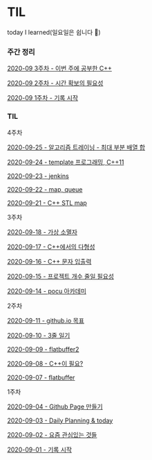 # TIL
today I learned(일요일은 쉽니다 🌴)



### 주간 정리

[2020-09 3주차 - 이번 주에 공부한 C++](20209-09/week3.md)

[2020-09 2주차 - 시간 확보의 필요성](2020-09/12.md)

[2020-09 1주차 - 기록 시작](2020-09/week1.md)



### TIL

4주차

[2020-09-25 - 알고리즘 트레이닝 - 최대 부분 배열 합](2020-09/25.md)

[2020-09-24 - template 프로그래밍, C++11](2020-09/24.md)

[2020-09-23 - jenkins](2020-09/23.md)

[2020-09-22 - map, queue](2020-09/22.md)

[2020-09-21 - C++ STL map](2020-09/21.md)



3주차

[2020-09-18 - 가상 소멸자](2020-09/18.md)

[2020-09-17 - C++에서의 다형성](2020-09/17.md)

[2020-09-16 - C++ 문자 입출력](2020-09/16.md)

[2020-09-15 -  프로젝트 개수 줄일 필요성](2020-09/15.md)

[2020-09-14 - pocu 아카데미](2020-09/14.md)



2주차

[2020-09-11 - github.io 목표](2020-09/11.md)

[2020-09-10 - 3줄 일기](2020-09/10.md)

[2020-09-09 - flatbuffer2](2020-09/09.md)

[2020-09-08 - C++이 필요?](2020-09/08.md)

[2020-09-07 - flatbuffer](2020-09/07.md)



1주차

[2020-09-04 - Github Page 만들기](2020-09/04.md)

[2020-09-03 - Daily Planning & today](2020-09/03.md)

[2020-09-02 - 요즘 관심있는 것들](2020-09/02.md)

[2020-09-01 - 기록 시작](2020-09/01.md) 





